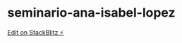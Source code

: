 # seminario-ana-isabel-lopez

[Edit on StackBlitz ⚡️](https://stackblitz.com/edit/seminario-ana-isabel-lopez)